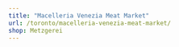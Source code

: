 ```yaml
---
title: "Macelleria Venezia Meat Market"
url: /toronto/macelleria-venezia-meat-market/
shop: Metzgerei
---
```

